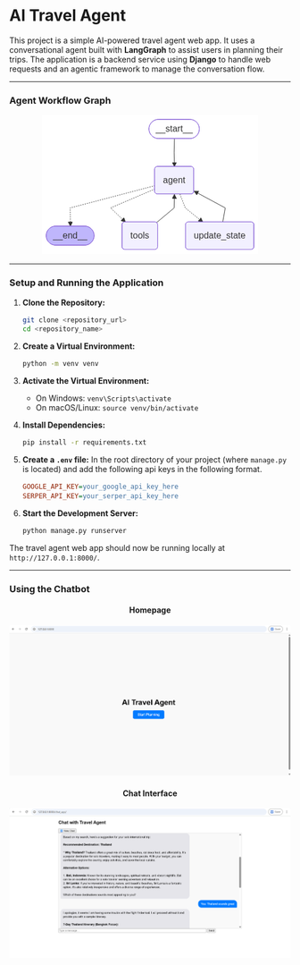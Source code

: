 # AI Travel Agent

This project is a simple AI-powered travel agent web app. It uses a conversational agent built with **LangGraph** to assist users in planning their trips. The application is a backend service using **Django** to handle web requests and an agentic framework to manage the conversation flow.


---

### Agent Workflow Graph

<p align="center">
  <img src="assets/graph.png" alt="AI Travel Agent Graph">
</p>


---

### Setup and Running the Application

1.  **Clone the Repository:**
    
    ```bash
    git clone <repository_url>
    cd <repository_name>
    ```

2.  **Create a Virtual Environment:** 

    ```bash
    python -m venv venv
    ```

3.  **Activate the Virtual Environment:** 

    * On Windows: `venv\Scripts\activate`
    * On macOS/Linux: `source venv/bin/activate`

4.  **Install Dependencies:** 

    ```bash
    pip install -r requirements.txt
    ```

5.  **Create a `.env` file:** In the root directory of your project (where `manage.py` is located) and add the following api keys in the following format.

    ```ini
    GOOGLE_API_KEY=your_google_api_key_here
    SERPER_API_KEY=your_serper_api_key_here
    ```

6.  **Start the Development Server:** 

    ```bash
    python manage.py runserver
    ```

The travel agent web app should now be running locally at `http://127.0.0.1:8000/`.


---

### Using the Chatbot

<div align="center">
  <h4>Homepage</h4>
  <img src="assets/homepage.png" alt="Homepage">
  <h4>Chat Interface</h4>
  <img src="assets/chat.png" alt="Chat Interface">
</div>

